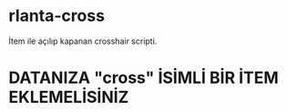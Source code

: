 # rlanta-cross
İtem ile açılıp kapanan crosshair scripti.

# DATANIZA "cross" İSİMLİ BİR İTEM EKLEMELİSİNİZ #
